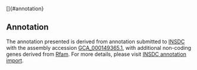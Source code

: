 []{#annotation}

Annotation
----------

The annotation presented is derived from annotation submitted to
[INSDC](http://www.insdc.org) with the assembly accession
[GCA\_000149365.1](http://www.ebi.ac.uk/ena/data/view/GCA_000149365.1),
with additional non-coding genes derived from
[Rfam](http://rfam.xfam.org/). For more details, please visit [INSDC
annotation
import](http://ensemblgenomes.org/info/data/insdc_annotation).
